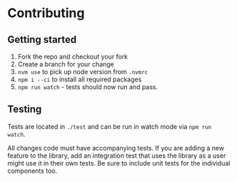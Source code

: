# Contributing

## Getting started

1. Fork the repo and checkout your fork
2. Create a branch for your change 
1. `nvm use` to pick up node version from `.nvmrc`
3. `npm i --ci` to install all required packages 
1. `npm run watch` - tests should now run and pass.

## Testing

Tests are located in `./test` and can be run in watch mode via `npm run watch`.

All changes code must have accompanying tests. If you are adding a new feature to the library, add an integration test that uses the library as a user might use it in their own tests. Be sure to include unit tests for the individual components too.

